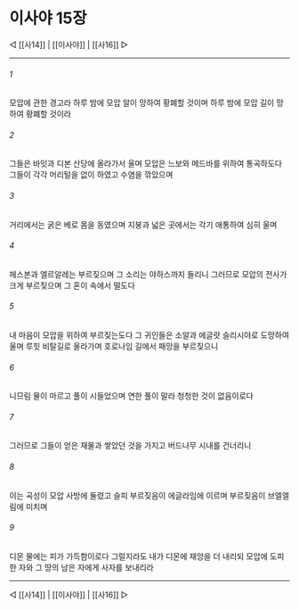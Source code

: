 ﻿# 이사야 15장

◁ [[사14]] | [[이사야]] | [[사16]] ▷
***

###### 1
모압에 관한 경고라 하루 밤에 모압 알이 망하여 황폐할 것이며 하루 밤에 모압 길이 망하여 황폐할 것이라

###### 2
그들은 바잇과 디본 산당에 올라가서 울며 모압은 느보와 메드바를 위하여 통곡하도다 그들이 각각 머리털을 없이 하였고 수염을 깎았으며

###### 3
거리에서는 굵은 베로 몸을 동였으며 지붕과 넓은 곳에서는 각기 애통하여 심히 울며

###### 4
헤스본과 엘르알레는 부르짖으며 그 소리는 야하스까지 들리니 그러므로 모압의 전사가 크게 부르짖으며 그 혼이 속에서 떨도다

###### 5
내 마음이 모압을 위하여 부르짖는도다 그 귀인들은 소알과 에글랏 슬리시야로 도망하여 울며 루힛 비탈길로 올라가며 호로나임 길에서 패망을 부르짖으니

###### 6
니므림 물이 마르고 풀이 시들었으며 연한 풀이 말라 청청한 것이 없음이로다

###### 7
그러므로 그들이 얻은 재물과 쌓았던 것을 가지고 버드나무 시내를 건너리니

###### 8
이는 곡성이 모압 사방에 둘렸고 슬피 부르짖음이 에글라임에 이르며 부르짖음이 브엘엘림에 미치며

###### 9
디몬 물에는 피가 가득함이로다 그럴지라도 내가 디몬에 재앙을 더 내리되 모압에 도피한 자와 그 땅의 남은 자에게 사자를 보내리라

***
◁ [[사14]] | [[이사야]] | [[사16]] ▷